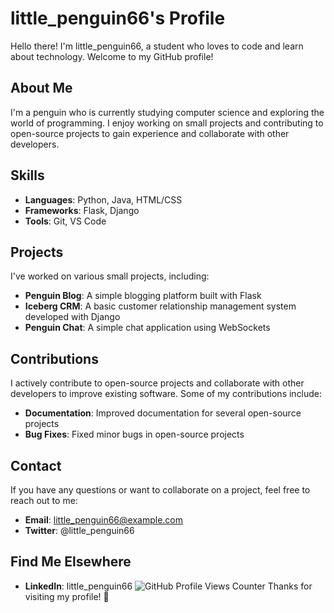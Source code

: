 
# little_penguin66's Profile
Hello there! I'm little_penguin66, a student who loves to code and learn about technology. Welcome to my GitHub profile!
## About Me
I'm a penguin who is currently studying computer science and exploring the world of programming. I enjoy working on small projects and contributing to open-source projects to gain experience and collaborate with other developers.
## Skills
- **Languages**: Python, Java, HTML/CSS
- **Frameworks**: Flask, Django
- **Tools**: Git, VS Code
## Projects
I've worked on various small projects, including:
- **Penguin Blog**: A simple blogging platform built with Flask
- **Iceberg CRM**: A basic customer relationship management system developed with Django
- **Penguin Chat**: A simple chat application using WebSockets
## Contributions
I actively contribute to open-source projects and collaborate with other developers to improve existing software. Some of my contributions include:
- **Documentation**: Improved documentation for several open-source projects
- **Bug Fixes**: Fixed minor bugs in open-source projects
## Contact
If you have any questions or want to collaborate on a project, feel free to reach out to me:
- **Email**: little_penguin66@example.com
- **Twitter**: @little_penguin66
## Find Me Elsewhere
- **LinkedIn**: little_penguin66
![GitHub Profile Views Counter](https://komarev.com/ghpvc/?username=littlepenguin66&color=blue&style=flat)
Thanks for visiting my profile! 🐧

<!--
**littlepenguin66/littlepenguin66** is a ✨ _special_ ✨ repository because its `README.md` (this file) appears on your GitHub profile.

Here are some ideas to get you started:

- 🔭 I’m currently working on ...
- 🌱 I’m currently learning ...
- 👯 I’m looking to collaborate on ...
- 🤔 I’m looking for help with ...
- 💬 Ask me about ...
- 📫 How to reach me: ...
- 😄 Pronouns: ...
- ⚡ Fun fact: ...
-->
